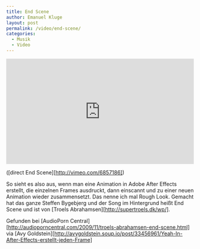 ```yaml
---
title: End Scene
author: Emanuel Kluge
layout: post
permalink: /video/end-scene/
categories:
  - Musik
  - Video
---
```


<div style="position: relative; max-width: 660px; padding-top: 56.212121%; margin: 1em 0; overflow: hidden">
  <iframe src="https://player.vimeo.com/video/6857186?color=ffffff&amp;title=0&amp;byline=0&amp;portrait=0" width="660" height="371" frameborder="0" webkitallowfullscreen mozallowfullscreen allowfullscreen style="position: absolute; top: 0; right: 0; bottom: 0; left: 0; width: 100%; height: 100%"></iframe>
</div>

([direct End Scene][http://vimeo.com/6857186])

So sieht es also aus, wenn man eine Animation in Adobe After Effects erstellt, die einzelnen Frames ausdruckt, dann einscannt und zu einer neuen Animation wieder zusammensetzt. Das nenne ich mal Rough Look. Gemacht hat das ganze Steffen Bygebjerg und der Song im Hintergrund heißt End Scene und ist von [Troels Abrahamsen][http://supertroels.dk/wp/].

Gefunden bei [AudioPorn Central][http://audioporncentral.com/2009/11/troels-abrahamsen-end-scene.html] via [Avy Goldstein][http://avygoldstein.soup.io/post/33456961/Yeah-In-After-Effects-erstellt-jeden-Frame]
